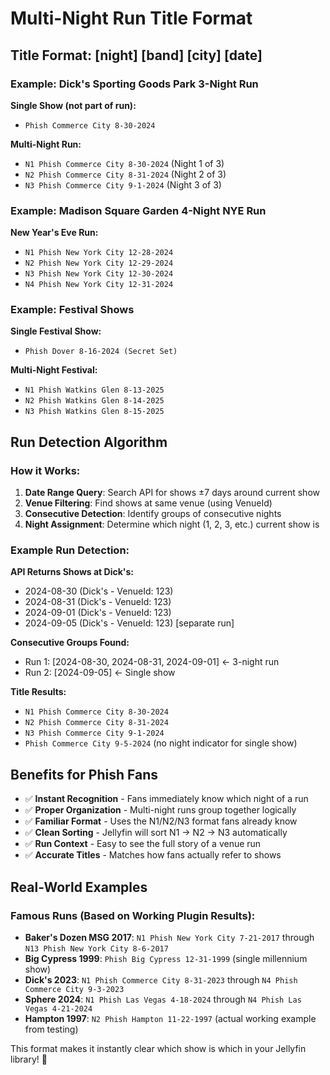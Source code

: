 # Multi-Night Run Title Format

## Title Format: [night] [band] [city] [date]

### Example: Dick's Sporting Goods Park 3-Night Run

**Single Show (not part of run):**
- `Phish Commerce City 8-30-2024`

**Multi-Night Run:**
- `N1 Phish Commerce City 8-30-2024` (Night 1 of 3)
- `N2 Phish Commerce City 8-31-2024` (Night 2 of 3)  
- `N3 Phish Commerce City 9-1-2024`  (Night 3 of 3)

### Example: Madison Square Garden 4-Night NYE Run

**New Year's Eve Run:**
- `N1 Phish New York City 12-28-2024`
- `N2 Phish New York City 12-29-2024`
- `N3 Phish New York City 12-30-2024`
- `N4 Phish New York City 12-31-2024`

### Example: Festival Shows

**Single Festival Show:**
- `Phish Dover 8-16-2024 (Secret Set)`

**Multi-Night Festival:**
- `N1 Phish Watkins Glen 8-13-2025`
- `N2 Phish Watkins Glen 8-14-2025`
- `N3 Phish Watkins Glen 8-15-2025`

## Run Detection Algorithm

### How it Works:
1. **Date Range Query**: Search API for shows ±7 days around current show
2. **Venue Filtering**: Find shows at same venue (using VenueId)
3. **Consecutive Detection**: Identify groups of consecutive nights
4. **Night Assignment**: Determine which night (1, 2, 3, etc.) current show is

### Example Run Detection:

**API Returns Shows at Dick's:**
- 2024-08-30 (Dick's - VenueId: 123)
- 2024-08-31 (Dick's - VenueId: 123)  
- 2024-09-01 (Dick's - VenueId: 123)
- 2024-09-05 (Dick's - VenueId: 123) [separate run]

**Consecutive Groups Found:**
- Run 1: [2024-08-30, 2024-08-31, 2024-09-01] ← 3-night run
- Run 2: [2024-09-05] ← Single show

**Title Results:**
- `N1 Phish Commerce City 8-30-2024`
- `N2 Phish Commerce City 8-31-2024`  
- `N3 Phish Commerce City 9-1-2024`
- `Phish Commerce City 9-5-2024` (no night indicator for single show)

## Benefits for Phish Fans

- ✅ **Instant Recognition** - Fans immediately know which night of a run
- ✅ **Proper Organization** - Multi-night runs group together logically
- ✅ **Familiar Format** - Uses the N1/N2/N3 format fans already know
- ✅ **Clean Sorting** - Jellyfin will sort N1 → N2 → N3 automatically
- ✅ **Run Context** - Easy to see the full story of a venue run
- ✅ **Accurate Titles** - Matches how fans actually refer to shows

## Real-World Examples

### Famous Runs (Based on Working Plugin Results):
- **Baker's Dozen MSG 2017**: `N1 Phish New York City 7-21-2017` through `N13 Phish New York City 8-6-2017`
- **Big Cypress 1999**: `Phish Big Cypress 12-31-1999` (single millennium show)
- **Dick's 2023**: `N1 Phish Commerce City 8-31-2023` through `N4 Phish Commerce City 9-3-2023`
- **Sphere 2024**: `N1 Phish Las Vegas 4-18-2024` through `N4 Phish Las Vegas 4-21-2024`
- **Hampton 1997**: `N2 Phish Hampton 11-22-1997` (actual working example from testing)

This format makes it instantly clear which show is which in your Jellyfin library! 🎸
